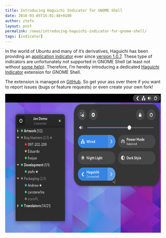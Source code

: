 ```yaml
---
title: Introducing Haguichi Indicator for GNOME Shell
date: 2016-03-05T15:01:48+0100
author: ztefn
layout: post
permalink: /news/introducing-haguichi-indicator-for-gnome-shell/
tags: [indicator]
---
```

In the world of Ubuntu and many of it&#8217;s derivatives, Haguichi has been providing an <a href="https://unity.ubuntu.com/projects/appindicators/" target="_blank">application indicator</a> ever since [version 1.0.7](/news/release107/). These type of indicators are unfortunately not supported in GNOME Shell (at least not without <a href="https://extensions.gnome.org/extension/615/appindicator-support/" target="_blank">some help</a>). Therefore, I&#8217;m hereby introducing a dedicated <a href="https://extensions.gnome.org/extension/1045/haguichi-indicator/" target="_blank">Haguichi Indicator</a> extension for GNOME Shell.

The extension is managed on <a href="https://github.com/ztefn/gse-haguichi-indicator" target="_blank">GitHub</a>. So get your ass over there if you want to report issues (bugs or feature requests) or even create your own fork!

<img class="aligncenter" width="720" height="450" src="https://raw.githubusercontent.com/ztefn/gse-haguichi-indicator/4cf9bd41e684d5d52a7ef04818c19c527f2debf4/screenshot.png" alt="Haguichi Indicator for GNOME Shell" />
